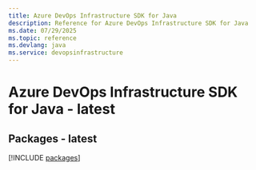 ```yaml
---
title: Azure DevOps Infrastructure SDK for Java
description: Reference for Azure DevOps Infrastructure SDK for Java
ms.date: 07/29/2025
ms.topic: reference
ms.devlang: java
ms.service: devopsinfrastructure
---
```

# Azure DevOps Infrastructure SDK for Java - latest
## Packages - latest
[!INCLUDE [packages](devops-infrastructure-index.md)]